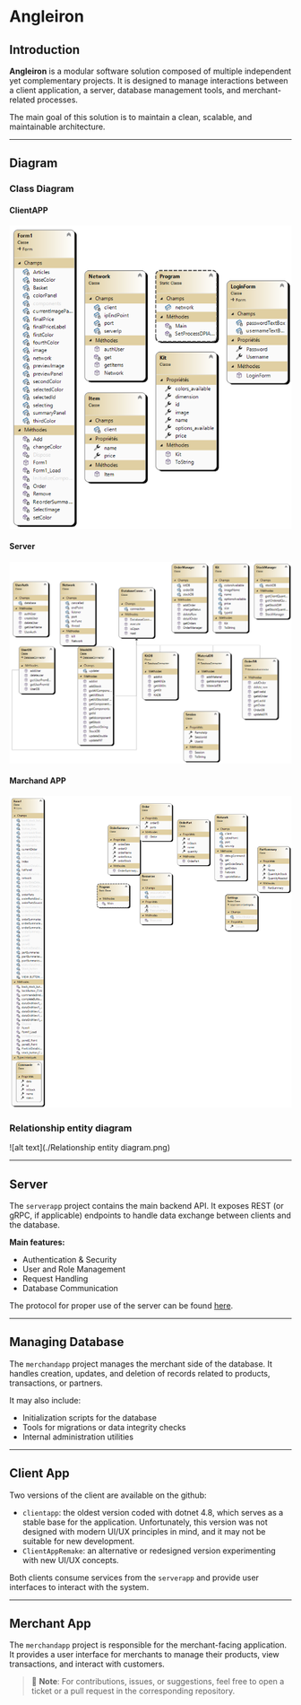 ﻿# Angleiron

## Introduction

**Angleiron** is a modular software solution composed of multiple independent yet complementary projects. It is designed to manage interactions between a client application, a server, database management tools, and merchant-related processes.

The main goal of this solution is to maintain a clean, scalable, and maintainable architecture.

---

## Diagram
### Class Diagram
#### ClientAPP
![alt text](./ClassDiagram1.png)
#### Server 
![alt text](./Class_diagramme_Server.png)
#### Marchand APP
![alt text](./ClassDiagram_marchandapp.png)
### Relationship entity diagram
![alt text](./Relationship entity diagram.png)

---

## Server

The `serverapp` project contains the main backend API. It exposes REST (or gRPC, if applicable) endpoints to handle data exchange between clients and the database.

**Main features:**
- Authentication & Security
- User and Role Management
- Request Handling
- Database Communication

The protocol for proper use of the server can be found [here](doc/protocol.md).

---
## Managing Database

The `merchandapp` project manages the merchant side of the database. It handles creation, updates, and deletion of records related to products, transactions, or partners.

It may also include:
- Initialization scripts for the database
- Tools for migrations or data integrity checks
- Internal administration utilities

---

## Client App

Two versions of the client are available on the github:

- `clientapp`: the oldest version coded with dotnet 4.8, which serves as a stable base for the application. Unfortunately, this version was not designed with modern UI/UX principles in mind, and it may not be suitable for new development.
- `ClientAppRemake`: an alternative or redesigned version experimenting with new UI/UX concepts.

Both clients consume services from the `serverapp` and provide user interfaces to interact with the system.

---

## Merchant App

The `merchandapp` project is responsible for the merchant-facing application. It provides a user interface for merchants to manage their products, view transactions, and interact with customers.


> 📌 **Note**: For contributions, issues, or suggestions, feel free to open a ticket or a pull request in the corresponding repository.
